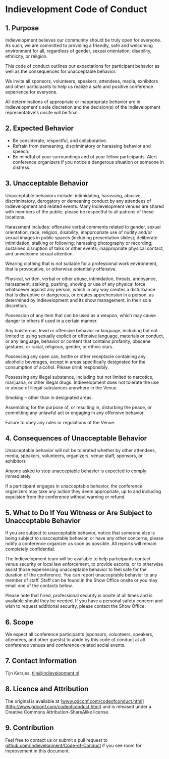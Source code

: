 # Indievelopment Code of Conduct

## 1. Purpose
Indievelopment believes our community should be truly open for everyone. As such, we are committed to providing a friendly, safe and welcoming environment for all, regardless of gender, sexual orientation, disability, ethnicity, or religion.

This code of conduct outlines our expectations for participant behavior as well as the consequences for unacceptable behavior.

We invite all sponsors, volunteers, speakers, attendees, media, exhibitors and other participants to help us realize a safe and positive conference experience for everyone.

All determinations of appropriate or inappropriate behavior are in Indievelopment's sole discretion and the decision(s) of the Indievelopment representative's onsite will be final.

## 2. Expected Behavior
- Be considerate, respectful, and collaborative.
- Refrain from demeaning, discriminatory or harassing behavior and speech.
- Be mindful of your surroundings and of your fellow participants. Alert conference organizers if you notice a dangerous situation or someone in distress.

## 3. Unacceptable Behavior
Unacceptable behaviors include: intimidating, harassing, abusive, discriminatory, derogatory or demeaning conduct by any attendees of Indievelopment and related events. Many Indievelopment venues are shared with members of the public; please be respectful to all patrons of these locations.

Harassment includes: offensive verbal comments related to gender, sexual orientation, race, religion, disability; inappropriate use of nudity and/or sexual images in public spaces (including presentation slides); deliberate intimidation, stalking or following; harassing photography or recording; sustained disruption of talks or other events; inappropriate physical contact, and unwelcome sexual attention.

Wearing clothing that is not suitable for a professional work environment, that is provocative, or otherwise potentially offensive.

Physical, written, verbal or other abuse, intimidation, threats, annoyance, harassment, stalking, pushing, shoving or use of any physical force whatsoever against any person, which in any way creates a disturbance that is disruptive or dangerous, or creates apprehension in a person, as determined by Indievelopment and its show management, in their sole discretion.

Possession of any item that can be used as a weapon, which may cause danger to others if used in a certain manner.

Any boisterous, lewd or offensive behavior or language, including but not limited to using sexually explicit or offensive language, materials or conduct, or any language, behavior or content that contains profanity, obscene gestures, or racial, religious, gender, or ethnic slurs.

Possessing any open can, bottle or other receptacle containing any alcoholic beverages, except in areas specifically designated for the consumption of alcohol. Please drink responsibly.

Possessing any illegal substance, including but not limited to narcotics, marijuana, or other illegal drugs. Indievelopment does not tolerate the use or abuse of illegal substances anywhere in the Venue.

Smoking – other than in designated areas.

Assembling for the purpose of, or resulting in, disturbing the peace, or committing any unlawful act or engaging in any offensive behavior.

Failure to obey any rules or regulations of the Venue.

## 4. Consequences of Unacceptable Behavior
Unacceptable behavior will not be tolerated whether by other attendees, media, speakers, volunteers, organizers, venue staff, sponsors, or exhibitors

Anyone asked to stop unacceptable behavior is expected to comply immediately.

If a participant engages in unacceptable behavior, the conference organizers may take any action they deem appropriate, up to and including expulsion from the conference without warning or refund.

## 5. What to Do If You Witness or Are Subject to Unacceptable Behavior
If you are subject to unacceptable behavior, notice that someone else is being subject to unacceptable behavior, or have any other concerns, please notify a conference organizer as soon as possible. All reports will remain completely confidential. 

The Indievelopment team will be available to help participants contact venue security or local law enforcement, to provide escorts, or to otherwise assist those experiencing unacceptable behavior to feel safe for the duration of the conference. You can report unacceptable behavior to any member of staff. Staff can be found in the Show Office onsite or you may email one of the contacts below.

Please note that hired, professional security is onsite at all times and is available should they be needed. If you have a personal safety concern and wish to request additional security, please contact the Show Office.

## 6. Scope
We expect all conference participants (sponsors, volunteers, speakers, attendees, and other guests) to abide by this code of conduct at all conference venues and conference-related social events.

## 7. Contact Information
Tijn Kersjes, [tijn@indievelopment.nl](tijn@indievelopment.nl)

## 8. Licence and Attribution
The original is available at [www.gdconf.com/codeofconduct.html](http://www.gdconf.com/codeofconduct.html) and is released under a Creative Commons Attribution-ShareAlike license.

## 9. Contribution
Feel free to contact us or submit a pull request to [github.com/Indievelopment/Code-of-Conduct](https://github.com/Indievelopment/Code-of-Conduct) if you see room for improvement in this document.
